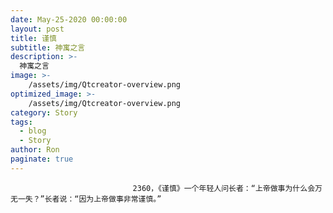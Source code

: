```yaml
---
date: May-25-2020 00:00:00
layout: post
title: 谨慎
subtitle: 神寓之言
description: >-
  神寓之言
image: >-
    /assets/img/Qtcreator-overview.png
optimized_image: >-
    /assets/img/Qtcreator-overview.png
category: Story
tags:
  - blog
  - Story
author: Ron
paginate: true
---
```


							　　2360，《谨慎》一个年轻人问长者：“上帝做事为什么会万无一失？”长者说：“因为上帝做事非常谨慎。”
							
							
						